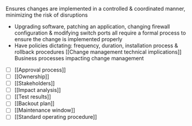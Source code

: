 Ensures changes are implemented in a controlled & coordinated manner, minimizing the risk of disruptions
- Upgrading software, patching an application, changing firewall configuration & modifying switch ports all require a formal process to ensure the change is implemented properly
- Have policies dictating: frequency, duration, installation process & rollback procedures
[[Change management technical implications]]
Business processes impacting change management
- [ ] [[Approval process]]
- [ ] [[Ownership]]
- [ ] [[Stakeholders]]
- [ ] [[Impact analysis]]
- [ ] [[Test results]]
- [ ] [[Backout plan]]
- [ ] [[Maintenance window]]
- [ ] [[Standard operating procedure]]